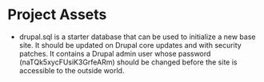 # Project Assets

* drupal.sql is a starter database that can be used to initialize a new base site.  It should be updated on Drupal core updates and with security patches. It contains a Drupal admin user whose password (naTQk5xycFUsiK3GrfeARm) should be changed before the site is accessible to the outside world.
